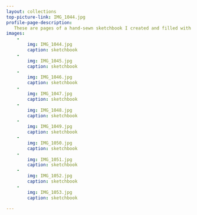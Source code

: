 ```yaml
---
layout: collections
top-picture-link: IMG_1044.jpg
profile-page-description:
   These are pages of a hand-sewn sketchbook I created and filled with collage, ink prints, and paint
images:
    -
        img: IMG_1044.jpg
        caption: sketchbook
    -
        img: IMG_1045.jpg
        caption: sketchbook
    -
        img: IMG_1046.jpg
        caption: sketchbook
    -
        img: IMG_1047.jpg
        caption: sketchbook
    -
        img: IMG_1048.jpg
        caption: sketchbook
    -
        img: IMG_1049.jpg
        caption: sketchbook
    -
        img: IMG_1050.jpg
        caption: sketchbook
    -
        img: IMG_1051.jpg
        caption: sketchbook
    -
        img: IMG_1052.jpg
        caption: sketchbook
    -
        img: IMG_1053.jpg
        caption: sketchbook

---
```

